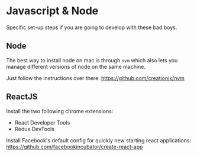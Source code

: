 # Javascript & Node

Specific set-up steps if you are going to develop with these bad boys.

## Node

The best way to install node on mac is through `nvm` which also lets you manage different versions of node on the same machine.

Just follow the instructions over there: https://github.com/creationix/nvm

## ReactJS

Install the two following chrome extensions:

- React Developer Tools
- Redux DevTools

Install Facebook's default config for quickly new starting react applications: https://github.com/facebookincubator/create-react-app

